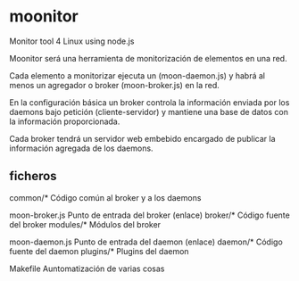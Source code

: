 moonitor
========

Monitor tool 4 Linux using node.js

Moonitor será una herramienta de monitorización de elementos en una red.

Cada elemento a monitorizar ejecuta un (moon-daemon.js) y habrá al menos un agregador o broker (moon-broker.js) en la red.

En la configuración básica un broker controla la información enviada por los daemons bajo petición (cliente-servidor) y 
mantiene una base de datos con la información proporcionada.

Cada broker tendrá un servidor web embebido encargado de publicar la información agregada de los daemons.

ficheros
--------

common/*	Código común al broker y a los daemons

moon-broker.js	Punto de entrada del broker (enlace)
broker/*	Código fuente del broker
modules/*	Módulos del broker

moon-daemon.js	Punto de entrada del daemon (enlace)
daemon/*	Código fuente del daemon
plugins/*	Plugins del daemon

Makefile	Auntomatización de varias cosas
